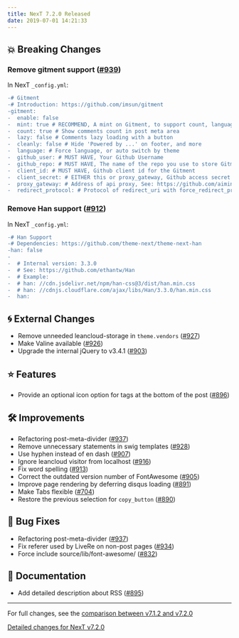 ```yaml
---
title: NexT 7.2.0 Released
date: 2019-07-01 14:21:33
---
```


## 💥 Breaking Changes

### Remove gitment support ([#939](https://github.com/theme-next/hexo-theme-next/pull/939))

In NexT `_config.yml`:

```diff
-# Gitment
-# Introduction: https://github.com/imsun/gitment
-gitment:
-  enable: false
-  mint: true # RECOMMEND, A mint on Gitment, to support count, language and proxy_gateway
-  count: true # Show comments count in post meta area
-  lazy: false # Comments lazy loading with a button
-  cleanly: false # Hide 'Powered by ...' on footer, and more
-  language: # Force language, or auto switch by theme
-  github_user: # MUST HAVE, Your Github Username
-  github_repo: # MUST HAVE, The name of the repo you use to store Gitment comments
-  client_id: # MUST HAVE, Github client id for the Gitment
-  client_secret: # EITHER this or proxy_gateway, Github access secret token for the Gitment
-  proxy_gateway: # Address of api proxy, See: https://github.com/aimingoo/intersect
-  redirect_protocol: # Protocol of redirect_uri with force_redirect_protocol when mint enabled
```

### Remove Han support ([#912](https://github.com/theme-next/hexo-theme-next/pull/912))

In NexT `_config.yml`:

```diff
-# Han Support
-# Dependencies: https://github.com/theme-next/theme-next-han
-han: false
-
-  # Internal version: 3.3.0
-  # See: https://github.com/ethantw/Han
-  # Example:
-  # han: //cdn.jsdelivr.net/npm/han-css@3/dist/han.min.css
-  # han: //cdnjs.cloudflare.com/ajax/libs/Han/3.3.0/han.min.css
-  han:
```

## 🌀 External Changes

- Remove unneeded leancloud-storage in `theme.vendors` ([#927](https://github.com/theme-next/hexo-theme-next/pull/927))
- Make Valine available ([#926](https://github.com/theme-next/hexo-theme-next/pull/926))
-  Upgrade the internal jQuery to v3.4.1 ([#903](https://github.com/theme-next/hexo-theme-next/pull/903))

## ⭐ Features

- Provide an optional icon option for tags at the bottom of the post ([#896](https://github.com/theme-next/hexo-theme-next/pull/896))

## 🛠 Improvements

- Refactoring post-meta-divider ([#937](https://github.com/theme-next/hexo-theme-next/pull/937))
- Remove unnecessary statements in swig templates ([#928](https://github.com/theme-next/hexo-theme-next/pull/928))
- Use hyphen instead of en dash ([#907](https://github.com/theme-next/hexo-theme-next/pull/907))
- Ignore leancloud visitor from localhost ([#916](https://github.com/theme-next/hexo-theme-next/pull/916))
- Fix word spelling ([#913](https://github.com/theme-next/hexo-theme-next/pull/913))
- Correct the outdated version number of FontAwesome ([#905](https://github.com/theme-next/hexo-theme-next/pull/905))
- Improve page rendering by deferring disqus loading ([#891](https://github.com/theme-next/hexo-theme-next/pull/891))
- Make Tabs flexible ([#704](https://github.com/theme-next/hexo-theme-next/pull/704))
- Restore the previous selection for `copy_button` ([#890](https://github.com/theme-next/hexo-theme-next/pull/890))

## 🐞 Bug Fixes

- Refactoring post-meta-divider ([#937](https://github.com/theme-next/hexo-theme-next/pull/937))
- Fix referer used by LiveRe on non-post pages ([#934](https://github.com/theme-next/hexo-theme-next/pull/934))
- Force include source/lib/font-awesome/ ([#832](https://github.com/theme-next/hexo-theme-next/pull/832))

## 📖 Documentation

- Add detailed description about RSS ([#895](https://github.com/theme-next/hexo-theme-next/pull/895))

***

For full changes, see the [comparison between v7.1.2 and v7.2.0](https://github.com/theme-next/hexo-theme-next/compare/v7.1.2...v7.2.0)

[Detailed changes for NexT v7.2.0](https://github.com/theme-next/hexo-theme-next/releases/tag/v7.2.0)
